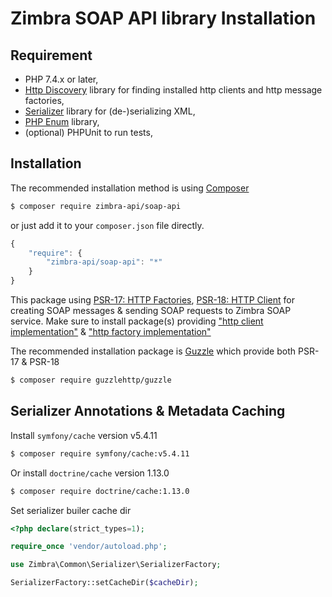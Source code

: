 Zimbra SOAP API library Installation
====================================

## Requirement
* PHP 7.4.x or later,
* [Http Discovery](https://docs.php-http.org/en/latest/discovery.html) library for finding installed http clients and http message factories,
* [Serializer](https://jmsyst.com/libs/serializer) library for (de-)serializing XML,
* [PHP Enum](https://github.com/myclabs/php-enum) library,
* (optional) PHPUnit to run tests,

## Installation
The recommended installation method is using [Composer](https://getcomposer.org)
```bash
$ composer require zimbra-api/soap-api
```
or just add it to your `composer.json` file directly.
```javascript
{
    "require": {
        "zimbra-api/soap-api": "*"
    }
}
```

This package using [PSR-17: HTTP Factories](https://www.php-fig.org/psr/psr-17/), [PSR-18: HTTP Client](https://www.php-fig.org/psr/psr-18/) for creating SOAP messages & sending SOAP requests to Zimbra SOAP service.
Make sure to install package(s) providing ["http client implementation"](https://packagist.org/providers/psr/http-client-implementation) & ["http factory implementation"](https://packagist.org/providers/psr/http-factory-implementation)

The recommended installation package is [Guzzle](https://docs.guzzlephp.org) which provide both PSR-17 & PSR-18
```bash
$ composer require guzzlehttp/guzzle
```

## Serializer Annotations & Metadata Caching
Install `symfony/cache` version v5.4.11
```bash
$ composer require symfony/cache:v5.4.11
```

Or install `doctrine/cache` version 1.13.0
```bash
$ composer require doctrine/cache:1.13.0
```

Set serializer builer cache dir

```php
<?php declare(strict_types=1);

require_once 'vendor/autoload.php';

use Zimbra\Common\Serializer\SerializerFactory;

SerializerFactory::setCacheDir($cacheDir);
```
